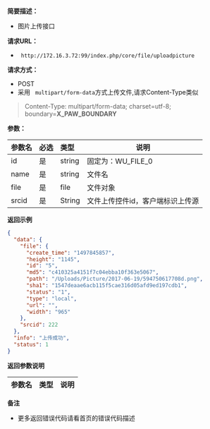 **简要描述：** 

- 图片上传接口

**请求URL：** 
- ` http://172.16.3.72:99/index.php/core/file/uploadpicture`
  
**请求方式：**
- POST 
- 采用 ` multipart/form-data`方式上传文件,请求Content-Type类似

> Content-Type: multipart/form-data; charset=utf-8; boundary=__X_PAW_BOUNDARY__

**参数：** 

|参数名|必选|类型|说明|
|:----    |:---|:----- |-----   |
|id |是  |string |固定为：WU_FILE_0  |
|name |是  |string | 文件名   |
|file    |是  |file | 文件对象   |
|srcid    |是  |String | 文件上传控件id，客户端标识上传源   |

 **返回示例**

``` json
{
  "data": {
    "file": {
      "create_time": "1497845857",
      "height": "1145",
      "id": "5",
      "md5": "c410325a4151f7c04ebba10f363e5067",
      "path": "/Uploads/Picture/2017-06-19/594750617708d.png",
      "sha1": "1547deaae6acb115f5cae316d05afd9ed197cdb1",
      "status": "1",
      "type": "local",
      "url": "",
      "width": "965"
    },
    "srcid": 222
  },
  "info": "上传成功",
  "status": 1
}
```

 **返回参数说明** 

|参数名|类型|说明|
|:-----  |:-----|-----                           |

 **备注** 

- 更多返回错误代码请看首页的错误代码描述

